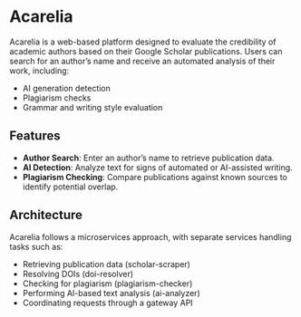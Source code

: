 # Acarelia

Acarelia is a web-based platform designed to evaluate the credibility of academic authors based on their Google Scholar publications. Users can search for an author’s name and receive an automated analysis of their work, including:

- AI generation detection
- Plagiarism checks
- Grammar and writing style evaluation

## Features

- **Author Search**: Enter an author’s name to retrieve publication data.
- **AI Detection**: Analyze text for signs of automated or AI-assisted writing.
- **Plagiarism Checking**: Compare publications against known sources to identify potential overlap.

## Architecture

Acarelia follows a microservices approach, with separate services handling tasks such as:
- Retrieving publication data (scholar-scraper)
- Resolving DOIs (doi-resolver)
- Checking for plagiarism (plagiarism-checker)
- Performing AI-based text analysis (ai-analyzer)
- Coordinating requests through a gateway API